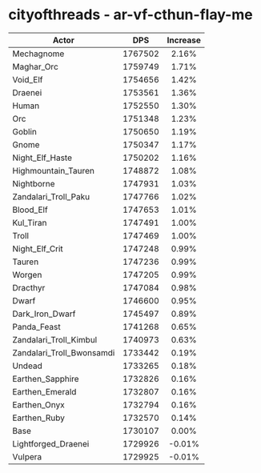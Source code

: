 # cityofthreads - ar-vf-cthun-flay-me
| Actor | DPS | Increase |
|---|:---:|:---:|
|Mechagnome|1767502|2.16%|
|Maghar_Orc|1759749|1.71%|
|Void_Elf|1754656|1.42%|
|Draenei|1753561|1.36%|
|Human|1752550|1.30%|
|Orc|1751348|1.23%|
|Goblin|1750650|1.19%|
|Gnome|1750347|1.17%|
|Night_Elf_Haste|1750202|1.16%|
|Highmountain_Tauren|1748872|1.08%|
|Nightborne|1747931|1.03%|
|Zandalari_Troll_Paku|1747766|1.02%|
|Blood_Elf|1747653|1.01%|
|Kul_Tiran|1747491|1.00%|
|Troll|1747469|1.00%|
|Night_Elf_Crit|1747248|0.99%|
|Tauren|1747236|0.99%|
|Worgen|1747205|0.99%|
|Dracthyr|1747084|0.98%|
|Dwarf|1746600|0.95%|
|Dark_Iron_Dwarf|1745497|0.89%|
|Panda_Feast|1741268|0.65%|
|Zandalari_Troll_Kimbul|1740973|0.63%|
|Zandalari_Troll_Bwonsamdi|1733442|0.19%|
|Undead|1733265|0.18%|
|Earthen_Sapphire|1732826|0.16%|
|Earthen_Emerald|1732807|0.16%|
|Earthen_Onyx|1732794|0.16%|
|Earthen_Ruby|1732570|0.14%|
|Base|1730107|0.00%|
|Lightforged_Draenei|1729926|-0.01%|
|Vulpera|1729925|-0.01%|

